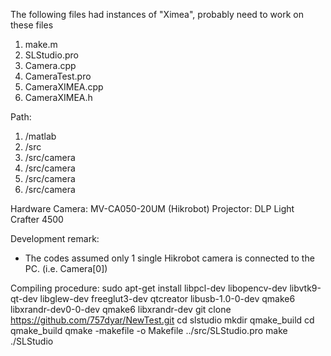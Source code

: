 The following files had instances of "Ximea", probably need to work on these files
1. make.m
2. SLStudio.pro
3. Camera.cpp
4. CameraTest.pro
5. CameraXIMEA.cpp
6. CameraXIMEA.h

Path:
1. /matlab
2. /src
3. /src/camera
4. /src/camera
5. /src/camera
6. /src/camera

Hardware
Camera:     MV-CA050-20UM   (Hikrobot)
Projector:  DLP Light Crafter 4500

Development remark:
- The codes assumed only 1 single Hikrobot camera is connected to the PC. (i.e. Camera[0])

Compiling procedure:
sudo apt-get install libpcl-dev libopencv-dev libvtk9-qt-dev libglew-dev freeglut3-dev qtcreator libusb-1.0-0-dev qmake6 libxrandr-dev0-0-dev qmake6 libxrandr-dev
git clone https://github.com/757dyar/NewTest.git
cd slstudio
mkdir qmake_build
cd qmake_build
qmake -makefile -o Makefile ../src/SLStudio.pro
make
./SLStudio